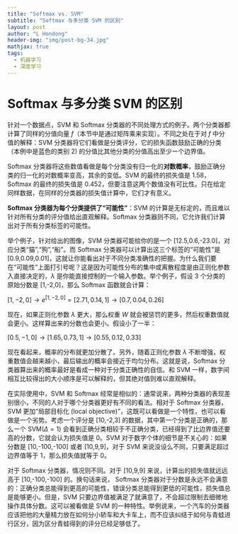 ```yaml
---
title: "Softmax vs. SVM"
subtitle: "Softmax 与多分类 SVM 的区别"
layout: post
author: "L Hondong"
header-img: "img/post-bg-34.jpg"
mathjax: true
tags:
  - 机器学习
  - 深度学习
---
```


# Softmax 与多分类 SVM 的区别

针对一个数据点，SVM 和 Softmax 分类器的不同处理方式的例子。两个分类器都计算了同样的分值向量 $f$（本节中是通过矩阵乘来实现）。不同之处在于对 $f$ 中分值的解释：SVM 分类器将它们看做是分类评分，它的损失函数鼓励正确的分类（本例中是蓝色的类别 2) 的分值比其他分类的分值高出至少ー个边界值。

Softmax 分类器将这些数值看做是每个分类没有归一化的**对数概率**，鼓励正确分类的归一化的对数概率变高，其余的变低。SVM 的最终的损失值是 1.58，Softmax 的最终的损失值是 0.452，但要注意这两个数值没有可比性。只在给定同样数据，在同样的分类器的损失值计算中，它们才有意义。

**Softmax 分类器为每个分类提供了“可能性”**：SVM 的计算是无标定的，而且难以针对所有分类的评分值给出直观解释。Softmax 分类器则不同，它允许我们计算出对于所有分类标签的可能性。

举个例子，针对给出的图像，SVM 分类器可能给你的是一个 [12.5,0.6,-23.0]，对应分类“猫”,“狗”,“船”。而 Softmax 分类器可以计算出这三个标签的“可能性”是 [0.9,0.09,0.01]，这就让你能看出对于不同分类准确性的把握。为什么我们要在“可能性”上面打引号呢？这是因为可能性分布的集中或离散程度是由正则化参数入直接决定的，$\lambda$ 是你能直接控制的一个输入参数。举个例子，假设 3 个分类的原始分数是 [1,-2,0]，那么 Softmax 函数就会计算：

$[1,-2,0]\rightarrow e^{[1,-2,0]}=[2.71,0.14,1]\rightarrow[0.7,0.04,0.26]$

现在，如果正则化参数 $\lambda$ 更大，那么权重 $W$ 就会被惩罚的更多，然后权重数值就会更小。这样算出来的分数也会更小。假设小了一半：

$[0.5,-1,0]\rightarrow[1.65,0.73,1]\rightarrow[0.55,0.12,0.33]$

现在看起来，概率的分布就更加分散了。另外，随着正则化参数  $\lambda$ 不断增强，权重数值会越来越小，最后输出的概率会接近于均匀分布。这就是说，Softmax 分类器算出来的概率最好是看成一种对于分类正确性的自信。和 SVM 一样，数字间相互比较得出的大小顺序是可以解释的，但其绝对值则难以直观解释。

在实际使用中，SVM 和 Softmax 经常是相似的：通常说来，两种分类器的表现差别很小，不同的人对于哪个分类器更好有不同的看法。相对于 Softmax 分类器，SVM 更加“局部目标化 (local objective)”，这既可以看做是一个特性，也可以看做是一个劣势。考虑一个评分是 [10,-2,3] 的数据，其中第一个分类是正确的，那么ー个 SVM($\Delta=1$) 会看到正确分类相较于不正确分类，已经得到了比边界值还要高的分数，它就会认为损失值是 0。SVM 对于数字个体的细节是不关心的：如果分数是 [10,-100,-100] 或者 [10,9,9]，对于 SVM 来说没设么不同，只要满足超过边界值等于 1，那么损失值就等于 0。

对于 Softmax 分类器，情况则不同。对于 [10,9,9] 来说，计算出的损失值就远远高于 [10,-100,-100] 的。换句话来说， Softmax 分类器对于分数是永远不会满意的：正确分类总能得到更高的可能性，错误分类总能得到更低的可能性，损失值总是能够更小。但是，SVM 只要边界值被满足了就满意了，不会超过限制去细微地操作具体分数。这可以被看做是 SVM 的一种特性。举例说来，一个汽车的分类器应该把他的大量精力放在如何分小轿车和大卡车上，而不应该纠结于如何与青蛙进行区分，因为区分青蛙得到的评分已经足够低了。